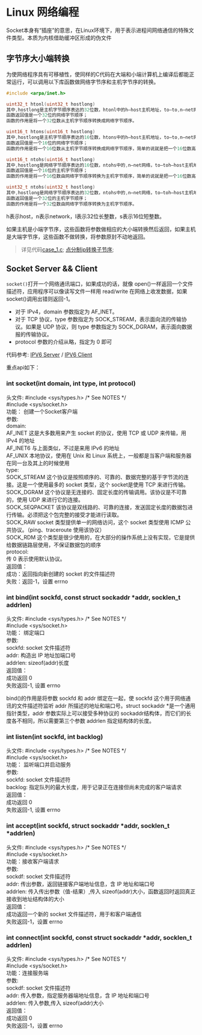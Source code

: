 Linux 网络编程
===

Socket本身有“插座”的意思，在Linux环境下，用于表示进程间网络通信的特殊文件类型。本质为内核借助缓冲区形成的伪文件

## 字节序大小端转换
为使网络程序具有可移植性，使同样的C代码在大端和小端计算机上编译后都能正常运行，可以调用以下库函数做网络字节序和主机字节序的转换。

```c
#include <arpa/inet.h>

uint32_t htonl(uint32_t hostlong)
其中,hostlong是主机字节顺序表达的32位数，htonl中的h–host主机地址，to–to,n–net网络，l–unsigned long无符号的长整型(32位的系统是4字节)；
函数返回值是一个32位的网络字节顺序；
函数的作用是将一个32位数从主机字节顺序转换成网络字节顺序。

uint16_t htons(uint16_t hostlong)
其中,hostlong是主机字节顺序表达的16位数，htons中的h–host主机地址，to–to,n–net网络，s–signed long无符号的短整型(32位的系统是2字节)；
函数返回值是一个16位的网络字节顺序；
函数的作用是将一个16位数从主机字节顺序转换成网络字节顺序，简单的说就是把一个16位数高低位呼唤。

uint16_t ntohs(uint16_t hostlong)
其中,hostlong是网络字节顺序表达的16位数，ntohs中的,n–net网络，to–toh–host主机地址，s–signed long有符号的短整型(32位的系统是2字节)；
函数返回值是一个16位的主机字节顺序；
函数的作用是将一个16位数由网络字节顺序转换为主机字节顺序，简单的说就是把一个16位数高低位互换。

uint32_t ntohs(uint32_t hostlong)
其中,hostlong是网络字节顺序表达的32位数，ntohs中的,n–net网络，to–toh–host主机地址，s–unsigned long无符号的短整型(32位的系统是4字节)；
函数返回值是一个32位的主机字节顺序；
函数的作用是将一个32位数由网络字节顺序转换为主机字节顺序。
```
h表示host，n表示network，l表示32位长整数，s表示16位短整数。    

如果主机是小端字节序，这些函数将参数做相应的大小端转换然后返回，如果主机是大端字节序，这些函数不做转换，将参数原封不动地返回。
> 详见代码[case_1.c](case_1.c); [点分制ip转换子节序](case_2.c);


## Socket Server && Client

`socket()`打开一个网络通讯端口，如果成功的话，就像 open()一样返回一个文件描述符，应用程序可以像读写文件一样用 read/write 在网络上收发数据，如果 socket()调用出错则返回-1。   
* 对于 IPv4，domain 参数指定为 AF_INET。   
* 对于 TCP 协议，type 参数指定为 SOCK_STREAM，表示面向流的传输协议。如果是 UDP 协议，则 type 参数指定为 SOCK_DGRAM，表示面向数据报的传输协议。
* protocol 参数的介绍从略，指定为 0 即可


代码参考:
[IPV6 Server](case_3.c) / [IPV6 Client](case_4.c)    

重点api如下：

### int socket(int domain, int type, int protocol)
头文件: 
    #include <sys/types.h> /* See NOTES */   
    #include <sys/socket.h>   
功能：
    创建一个Socket客户端   
参数:  
    domain:   
        AF_INET 这是大多数用来产生 socket 的协议，使用 TCP 或 UDP 来传输，用 IPv4 的地址   
        AF_INET6 与上面类似，不过是来用 IPv6 的地址    
        AF_UNIX 本地协议，使用在 Unix 和 Linux 系统上，一般都是当客户端和服务器在同一台及其上的时候使用    
    type:   
        SOCK_STREAM 这个协议是按照顺序的、可靠的、数据完整的基于字节流的连接。这是一个使用最多的 socket 类型，这个 socket是使用 TCP 来进行传输。   
        SOCK_DGRAM 这个协议是无连接的、固定长度的传输调用。该协议是不可靠的，使用 UDP 来进行它的连接。    
        SOCK_SEQPACKET 该协议是双线路的、可靠的连接，发送固定长度的数据包进行传输。必须把这个包完整的接受才能进行读取。     
        SOCK_RAW socket 类型提供单一的网络访问，这个 socket 类型使用 ICMP 公共协议。（ping、traceroute 使用该协议）    
        SOCK_RDM 这个类型是很少使用的，在大部分的操作系统上没有实现，它是提供给数据链路层使用，不保证数据包的顺序       
    protocol:    
        传 0 表示使用默认协议。     
返回值：     
    成功：返回指向新创建的 socket 的文件描述符    
    失败：返回-1，设置 errno    


### int bind(int sockfd, const struct sockaddr *addr, socklen_t addrlen)
头文件: 
    #include <sys/types.h> /* See NOTES */   
    #include <sys/socket.h>   
功能：
    绑定端口   
参数:  
    sockfd: socket 文件描述符    
    addr: 构造出 IP 地址加端口号   
    addrlen: sizeof(addr)长度    
返回值：   
    成功返回 0    
    失败返回-1, 设置 errno    

bind()的作用是将参数 sockfd 和 addr 绑定在一起，使 sockfd 这个用于网络通讯的文件描述符监听 addr 所描述的地址和端口号。struct sockaddr *是一个通用指针类型，addr 参数实际上可以接受多种协议的 sockaddr结构体，而它们的长度各不相同，所以需要第三个参数 addrlen 指定结构体的长度。 


### int listen(int sockfd, int backlog)
头文件: 
    #include <sys/types.h> /* See NOTES */   
    #include <sys/socket.h>   
功能：
    监听端口并启动服务   
参数:    
    sockfd: socket 文件描述符   
    backlog:  指定队列的最大长度，用于记录正在连接但尚未完成的客户端请求       
返回值：   
    成功返回 0    
    失败返回-1, 设置 errno        


### int accept(int sockfd, struct sockaddr *addr, socklen_t *addrlen)
头文件: 
    #include <sys/types.h> /* See NOTES */   
    #include <sys/socket.h>   
功能：接收客户端请求    
参数:    
    sockdf: socket 文件描述符    
    addr: 传出参数，返回链接客户端地址信息，含 IP 地址和端口号    
    addrlen: 传入传出参数（值-结果）,传入 sizeof(addr)大小，函数返回时返回真正接收到地址结构体的大小   
返回值：    
    成功返回一个新的 socket 文件描述符，用于和客户端通信    
    失败返回-1，设置 errno    


### int connect(int sockfd, const struct sockaddr *addr, socklen_t addrlen)
头文件: 
    #include <sys/types.h> /* See NOTES */   
    #include <sys/socket.h>   
功能：连接服务端    
参数:    
    sockdf: socket 文件描述符     
    addr: 传入参数，指定服务器端地址信息，含 IP 地址和端口号    
    addrlen: 传入参数,传入 sizeof(addr)大小    
返回值：    
    成功返回 0   
    失败返回-1，设置 errno   